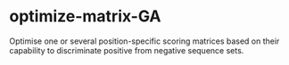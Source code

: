 # optimize-matrix-GA
Optimise one or several position-specific scoring matrices based on their capability to discriminate positive from negative sequence sets.
